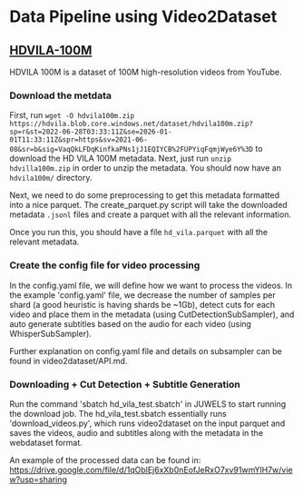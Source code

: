 # Data Pipeline using Video2Dataset
## [HDVILA-100M](https://github.com/microsoft/XPretrain/tree/main/hd-vila-100m)
HDVILA 100M is a dataset of 100M high-resolution videos from YouTube.

### Download the metdata
First, run `wget -O hdvila100m.zip https://hdvila.blob.core.windows.net/dataset/hdvila100m.zip?sp=r&st=2022-06-28T03:33:11Z&se=2026-01-01T11:33:11Z&spr=https&sv=2021-06-08&sr=b&sig=VaqQkLFDqKinfkaPNs1jJ1EQIYCB%2FUPYiqFqmjWye6Y%3D` to download the HD VILA 100M metadata. Next, just run `unzip hdvilla100m.zip` in order to unzip the metadata. You should now have an `hdvila100m/` directory.

Next, we need to do some preprocessing to get this metadata formatted into a nice parquet. The create_parquet.py script will take the downloaded metadata `.jsonl` files and create a parquet with all the relevant information.

Once you run this, you should have a file `hd_vila.parquet` with all the relevant metadata.

### Create the config file for video processing

In the config.yaml file, we will define how we want to process the videos. In the example 'config.yaml' file, we decrease the number of samples per shard (a good heuristic is having shards be ~1Gb), detect cuts for each video and place them in the metadata (using CutDetectionSubSampler), and auto generate subtitles based on the audio for each video (using WhisperSubSampler).

Further explanation on config.yaml file and details on subsampler can be found in video2dataset/API.md.

### Downloading + Cut Detection + Subtitle Generation

Run the command 'sbatch hd_vila_test.sbatch' in JUWELS to start running the download job. The hd_vila_test.sbatch essentially runs 'download_videos.py', which runs video2dataset on the input parquet and saves the videos, audio and subtitles along with the metadata in the webdataset format.

An example of the processed data can be found in:
https://drive.google.com/file/d/1qOblEj6xXb0nEofJeRxO7xv91wmYlH7w/view?usp=sharing